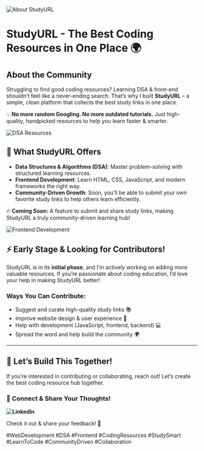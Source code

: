 ![About StudyURL](demo-img/aboutpage.png)

# StudyURL - The Best Coding Resources in One Place 🌍

## About the Community

Struggling to find good coding resources? Learning DSA & front-end shouldn’t feel like a never-ending search. That’s why I built **StudyURL** – a simple, clean platform that collects the best study links in one place.

💡 **No more random Googling. No more outdated tutorials.** Just high-quality, handpicked resources to help you learn faster & smarter.

![DSA Resources](demo-img/dsapage.png)

## 🚀 What StudyURL Offers
- **Data Structures & Algorithms (DSA)**: Master problem-solving with structured learning resources.
- **Frontend Development**: Learn HTML, CSS, JavaScript, and modern frameworks the right way.
- **Community-Driven Growth**: Soon, you’ll be able to submit your own favorite study links to help others learn efficiently.

🔥 **Coming Soon:** A feature to submit and share study links, making StudyURL a truly community-driven learning hub!

![Frontend Development](demo-img/frontendpage.png)

## ⚡ Early Stage & Looking for Contributors!
StudyURL is in its **initial phase**, and I’m actively working on adding more valuable resources. If you’re passionate about coding education, I’d love your help in making StudyURL better!

### Ways You Can Contribute:
- Suggest and curate high-quality study links 📚
- Improve website design & user experience 🎨
- Help with development (JavaScript, frontend, backend) 💻
- Spread the word and help build the community 🌍

---

## 🤝 Let’s Build This Together!
If you’re interested in contributing or collaborating, reach out! Let’s create the best coding resource hub together.

### 💬 Connect & Share Your Thoughts!
**![LinkedIn](https://www.linkedin.com/in/harish-pasumarthi/)**

Check it out & share your feedback! 🚀

#WebDevelopment #DSA #Frontend #CodingResources #StudySmart #LearnToCode #CommunityDriven #Collaboration
